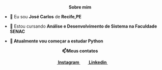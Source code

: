
<p align="center"><b>Sobre mim</b></p>

<p align="left">
  
- 👦 Eu sou <strong>José Carlos</strong> de <strong>Recife,PE</strong>

- 🔭 Estou cursando <strong>Análise e Desenvolvimento de Sistema<strong> na Faculdade SENAC

- 🌱 Atualmente vou começar a estudar Python

</p>
<p align="center">📫<b>Meus contatos</br></p>

<p align="center">
</a>&nbsp;&nbsp;<a href = "https://www.instagram.com/SEU_INSTA_AQUI" target="_blank"><img align="center" src="https://image.flaticon.com/icons/svg/174/174855.svg" height= 15px width = 15px> Instagram </a>&nbsp;&nbsp;
<a href = "https://www.linkedin.com/in/SEU_LINKEDIN_AQUI-4b872715a/" target="_blank"><img align="center" src = "https://image.flaticon.com/icons/svg/174/174857.svg" height= 15px width = 15px> Linkedin </a>&nbsp;&nbsp;
</p>
